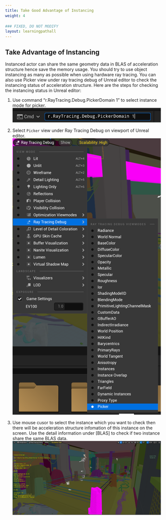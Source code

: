 ```yaml
---
title: Take Good Advantage of Instancing
weight: 4

### FIXED, DO NOT MODIFY
layout: learningpathall
---
```


## Take Advantage of Instancing
Instanced actor can share the same geometry data in BLAS of acceleration structure hence save the memory usage. You should try to use object instancing as many as possible when using hardware ray tracing. You can also use Picker view under ray tracing debug of Unreal editor to check the instancing status of acceleration structure. Here are the steps for checking the instancing status in Unreal editor:

1. Use command “r.RayTracing.Debug.PickerDomain 1” to select instance mode for picker.
![](images/picker-command.png)

2. Select `Picker` view under Ray Tracing Debug on viewport of Unreal editor.
![](images/picker-view.png)

3. Use mouse cusor to select the instance which you want to check then there will be acceleration structure infomation of this instance on the screen. Use the detail information under [BLAS] to check if two instance share the same BLAS data.
![](images/blas.png)